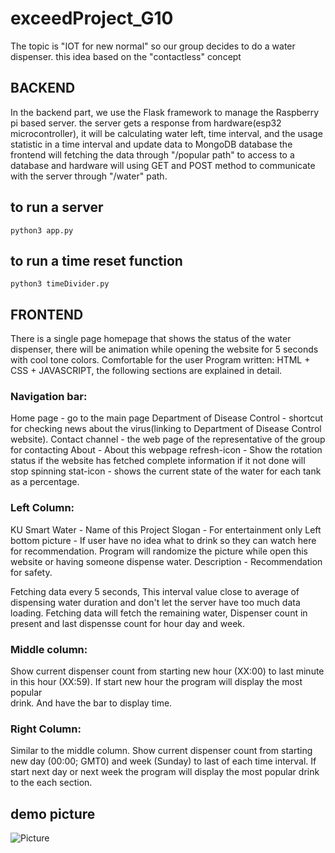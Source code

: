 # exceedProject_G10
The topic is "IOT for new normal" so our group decides to do a water dispenser. this idea based on the "contactless" concept 

## BACKEND
In the backend part, we use the Flask framework to manage the Raspberry pi based server. the server gets a response from hardware(esp32 microcontroller), it will be calculating water left, time interval, and the usage statistic in a time interval and update data to MongoDB database the frontend will fetching the data through "/popular path" to access to a database and hardware will using GET and POST method to communicate with the server through "/water" path.

## to run a server
```shell
python3 app.py 
```
## to run a time reset function
```shell
python3 timeDivider.py
```

## FRONTEND

There is a single page homepage that shows the status of the water dispenser, there will be animation while opening the website for 5 seconds with cool tone colors. Comfortable for the user Program written: HTML + CSS + JAVASCRIPT, the following sections are explained in detail.

### Navigation bar:
Home page - go to the main page
Department of Disease Control - shortcut for checking news about the virus(linking to Department of Disease Control website).
Contact channel - the web page of the representative of the group for contacting
About - About this webpage
refresh-icon - Show the rotation status if the website has fetched complete information if it not done will stop spinning
stat-icon - shows the current state of the water for each tank as a percentage.

### Left Column: 
  KU Smart Water - Name of this Project 
  Slogan - For entertainment only 
  Left bottom picture - If user have no idea what to drink so they can watch here for recommendation. Program will randomize the picture while open this website or having someone dispense water. 
  Description - Recommendation for safety.

Fetching data every 5 seconds, This interval value close to average of dispensing water duration and don't let the server have too much data loading. 
Fetching data will fetch the remaining water, Dispenser count in present and last dispensse count for hour day and week.

### Middle column: 
Show current dispenser count from starting new hour (XX:00) to last minute in this hour (XX:59). If start new hour the program will display the most popular   
drink. And have the bar to display time. 
 
### Right Column: 
Similar to the middle column. Show current dispenser count from starting new day (00:00; GMT0) and week (Sunday) to last of each time interval.
If start next day or next week the program will display the most popular drink to the each section.


## demo picture
![Picture](https://github.com/Thanakrit-Mekon/exceedProject_G10/blob/main/g10.jpg?raw=true)
